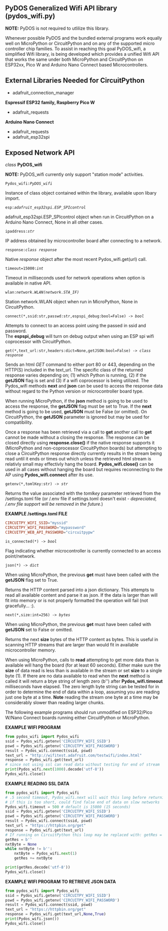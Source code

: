 ## PyDOS Generalized Wifi API library (pydos_wifi.py)

**NOTE:** PyDOS is not required to utlilize this library.

Whenever possible PyDOS and the bundled external programs work equally well on MicroPython or CircuitPython and on any of the supported micro controller chip families. To assist in reaching this goal PyDOS_wifi, a simplified Wifi library, is being developed which provides a unified Wifi API that works the same under both MicroPython and CircuitPython on ESP32xx, Pico W and Arduino Nano Connect based Microcontrollers.

## External Libraries Needed for CircuitPython

- adafruit_connection_manager  

**Espressif ESP32 family, Raspberry Pico W**

- adafruit_requests  

**Arduino Nano Connect**

- adafruit_requests
- adafruit_esp32spi


## Exposed Network API

*class* **PyDOS_wifi**

**NOTE:** PyDOS_wifi currently only support "station mode" activities.

`Pydos_wifi:`*`PyDOS_wifi`*

Instance of class object contained within the library, available upon libary import.

`esp:`*`adafruit_esp32spi.ESP_SPIcontrol`*

adafruit_esp32spi.ESP_SPIcontrol object when run in CircuitPython on a Arduino Nano Connect, None in all other cases.

`ipaddress:`*`str`*

IP address obtained by microcontroller board after connecting to a network.

`response:`*`class response`*

Native *response* object after the most recent Pydos_wifi.get(url) call.

`timeout=15000:`*`int`*

Timeout in milliseconds used for network operations when option is available in native API.

`wlan:`*`network.WLAN(network.STA_IF)`*

Station network.WLAN object when run in MicroPython, None in CircuitPython.


`connect(*,ssid:str,passwd:str,espspi_debug:bool=False) -> `*`bool`*

Attempts to connect to an access point using the passed in ssid and password.  
The **espspi_debug** will turn on debug output when using an ESP spi wifi coprocessor with CircuitPython.

`get(*,text_url:str,headers:dict=None,getJSON:bool=False) -> `*`class response`*

Sends an html *GET* command to either port 80 or 443, depending on the HTTP(S) included in the text_url. The specific class of the returned response varies depending on; (1) which Python is running, (2) if the **getJSON** flag is set and (3) if a wifi coprocessor is being utilized. The Pydos_wifi methods **next** and **json** can be used to access the response data without regard to the Python version or microcontroller board type.

When running MicroPython, if the **json** method is going to be used to access the response, the **getJSON** flag must be set to True. If the **next** method is going to be used, **getJSON** must be False (or omitted). On CircuitPython, the **getJSON** parameter is ignored but may be used for compatibility.

Once a response has been retrieved via a call to **get** another call to **get** cannot be made without a closing the response. The response can be closed directly using **response.close()** if the native response supports it (MicroPython and non-coprocessor CircuitPython boards) but attempting to close a CircuitPython response directly currently results in the stream being read until it ends or times out which unless the retrieved html stream is relativly small may effectivly hang the board. **Pydos_wifi.close()** can be used in all cases without hanging the board but requires reconnecting to the AP using **Pydos_wifi.connect** after its use.

`getenv(*,tomlKey:str) -> `*`str`*

Returns the value associated with the *tomlkey* parameter retrieved from the /settings.toml file (or /.env file if settings.toml doesn't exist - *depreciated, /.env file support will be removed in the future*.)

**EXAMPLE /settings.toml FILE**
```toml
CIRCUITPY_WIFI_SSID="myssid"
CIRCUITPY_WIFI_PASSWORD="mypassword"
CIRCUITPY_WEB_API_PASSWORD="circuitpypw"
```

`is_connected(*) -> `*`bool`*

Flag indicating whether microcontroller is currently connected to an access point/network.

`json(*) -> `*`dict`*

When using MicroPython, the previous **get** must have been called with the **getJSON** flag set to True.

Returns the HTTP content parsed into a json dictionary. This attempts to read all available content and parse it as json. If the data is larger than will fit into memory or is not properly formatted the operation will fail (not gracefully... :).

`next(*,size:int=256) -> `*`bytes`*

When using MicroPython, the previous **get** must have been called with **getJSON** set to False or omitted.

Returns the next **size** bytes of the HTTP content as bytes. This is useful in scanning HTTP streams that are larger than would fit in available microcontroller memory.

When using MicroPython, calls to **read** attempting to get more data than is available will hang the board (for at least 60 seconds). Either make sure the **size** of data read is less than is available in the stream or set **size** to a single byte (1). If there are no data available to read when the **next** method is called it will return a btye string of length zero (b'') after **Pydos_wifi.timeout** milliseconds have elapsed. The zero length byte string can be tested for in order to determine the end of data within a loop, assuming you are reading just one byte at a time. **Note** reading the stream one byte at a time may be considerably slower than reading larger chunks.


The following example programs should run unmodified on ESP32/Pico W/Nano Connect boards running either CircuitPython or MicroPython.

**EXAMPLE WIFI PROGRAM**
```py
from pydos_wifi import Pydos_wifi  
ssid = Pydos_wifi.getenv('CIRCUITPY_WIFI_SSID')  
pswd = Pydos_wifi.getenv('CIRCUITPY_WIFI_PASSWORD')  
result = Pydos_wifi.connect(ssid, pswd) 
text_url = "http://wifitest.adafruit.com/testwifi/index.html"  
response = Pydos_wifi.get(text_url)  
# since not using ssl can read data without testing for end of stream  
print(Pydos_wifi.next(1000).decode('utf-8'))  
Pydos_wifi.close()  
```

**EXAMPLE READING SSL DATA**
```py
from pydos_wifi import Pydos_wifi  
# .5 second timeout, Pydos_wifi.next will wait this long before returning b''  
# if this is too short, could find false end of data on slow networks  
Pydos_wifi.timeout = 500 # default is 15000 (15 seconds)  
ssid = Pydos_wifi.getenv('CIRCUITPY_WIFI_SSID')  
pswd = Pydos_wifi.getenv('CIRCUITPY_WIFI_PASSWORD')  
result = Pydos_wifi.connect(ssid, pswd) 
text_url = "https://httpbin.org/get"  
response = Pydos_wifi.get(text_url)  
# If running on CircuitPython this loop may be replaced with: getRes = Pydos_wifi.next(1000)  
getRes = b''  
nxtByte = None  
while nxtByte != b'':  
    nxtByte = Pydos_wifi.next(1)  
    getRes += nxtByte  

print(getRes.decode('utf-8'))  
Pydos_wifi.close()  
```

**EXAMPLE WIFI PROGRAM TO RETRIEVE JSON DATA**
```py
from pydos_wifi import Pydos_wifi  
ssid = Pydos_wifi.getenv('CIRCUITPY_WIFI_SSID')  
pswd = Pydos_wifi.getenv('CIRCUITPY_WIFI_PASSWORD')  
result = Pydos_wifi.connect(ssid, pswd) 
text_url = "https://httpbin.org/get"  
response = Pydos_wifi.get(text_url,None,True)  
print(Pydos_wifi.json())  
Pydos_wifi.close()  
```